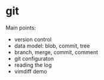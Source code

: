 # git

Main points:

- version control
- data model: blob, commit, tree
- branch, merge, commit, comment
- git configuraton
- reading the log
- vimdiff demo
